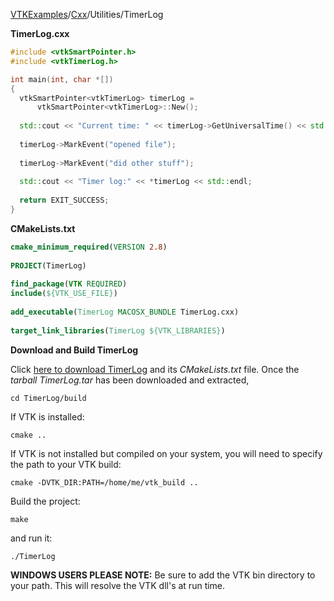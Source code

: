 [VTKExamples](Home)/[Cxx](Cxx)/Utilities/TimerLog

**TimerLog.cxx**
```c++
#include <vtkSmartPointer.h>
#include <vtkTimerLog.h>

int main(int, char *[])
{
  vtkSmartPointer<vtkTimerLog> timerLog = 
      vtkSmartPointer<vtkTimerLog>::New();
  
  std::cout << "Current time: " << timerLog->GetUniversalTime() << std::endl;
  
  timerLog->MarkEvent("opened file");
  
  timerLog->MarkEvent("did other stuff");
  
  std::cout << "Timer log:" << *timerLog << std::endl;
  
  return EXIT_SUCCESS;
}
```
**CMakeLists.txt**
```cmake
cmake_minimum_required(VERSION 2.8)
 
PROJECT(TimerLog)
 
find_package(VTK REQUIRED)
include(${VTK_USE_FILE})
 
add_executable(TimerLog MACOSX_BUNDLE TimerLog.cxx)
 
target_link_libraries(TimerLog ${VTK_LIBRARIES})
```

**Download and Build TimerLog**

Click [here to download TimerLog](https://github.com/lorensen/VTKWikiExamplesTarballs/raw/master/TimerLog.tar) and its *CMakeLists.txt* file.
Once the *tarball TimerLog.tar* has been downloaded and extracted,
```
cd TimerLog/build 
```
If VTK is installed:
```
cmake ..
```
If VTK is not installed but compiled on your system, you will need to specify the path to your VTK build:
```
cmake -DVTK_DIR:PATH=/home/me/vtk_build ..
```
Build the project:
```
make
```
and run it:
```
./TimerLog
```
**WINDOWS USERS PLEASE NOTE:** Be sure to add the VTK bin directory to your path. This will resolve the VTK dll's at run time.

